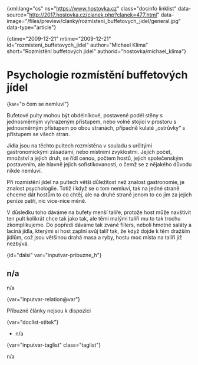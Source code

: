 
{xml:lang="cs" ns="https://www.hostovka.cz" class="docinfo linklist" data-source="http://2017.hostovka.cz/clanek.php?clanek=477.html" data-image="/files/preview/clanky/rozmisteni\_buffetovych\_jidel/general.jpg" data-type="article"}

{ctime="2009-12-21" mtime="2009-12-21" id="rozmisteni\_buffetovych\_jidel" author="Michael Klíma" short="Rozmístění buffetových jídel" authorid="hostovka/michael_klima"}

# Psychologie rozmístění buffetových jídel 

{kw="o čem se nemluví"}

Bufetové pulty mohou být obdélníkové, postavené podél stěny s jednosměrným vyhrazeným přístupem, nebo volně stojící v prostoru s jednosměrným přístupem po obou stranách, případně kulaté „ostrůvky“ s přístupem se všech stran. 

Jídla jsou na těchto pultech rozmístěna v souladu s určitými gastronomickými zásadami, nebo místními zvyklostmi. Jejich počet, množství a jejich druh, se řídí cenou, počtem hostů, jejich společenským postavením, ale hlavně jejich sofistikovaností, o čemž se z nějakého důvodu nikde nemluví. 

Při rozmístění jídel na pultech větší důležitost než znalost gastronomie, je znalost psychologiie. Totiž i když se o tom nemluví, tak na jedné straně chceme dát hostům to co chtěj, ale na druhé straně jenom to co jim za jejich peníze patří, nic více-nice méně. 

V důsledku toho dáváme na bufety menší talíře, protože host může navštívit ten pult kolikrát chce tak jako tak, ale těmi malými talíři mu to tak trochu zkomplikujeme. Do popředí dáváme tak zvané fillers, neboli hmotné saláty a laciná jídla, kterými si host zaplní svůj talíř tak, že když dojde k těm dražším jídlům, což jsou většinou drahá masa a ryby, hostu moc místa na talíři již nezbývá. 

{id="dalsi" var="inputvar-pribuzne_h"}

## n/a 

n/a 

{var="inputvar-relation@var"}

Příbuzné články nejsou k dispozici 

{var="doclist-stitek"}

  * n/a 

{var="inputvar-taglist" class="taglist"}

n/a

